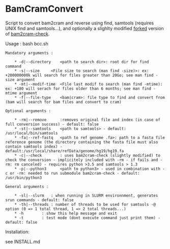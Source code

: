 # BamCramConvert
Script to convert bam2cram and reverse using find, samtools (requires UNIX find and samtools...), and optionally a slighlty modified [forked](https://github.com/beboche/bam2cram-check) version of [bam2cram-check](https://github.com/wtsi-hgi/bam2cram-check).

Usage : bash bcc.sh

	Mandatory arguments :
  
		* -d|--directory	<path to search dir>: root dir for find command    
		* -s|--size		<File size to search (man find -size)>: ex: +200000000k will search for files greater than 20Go; see man find -size argument    
		* -mt|--modif-time	<File last modif to search (man find -mtime): ex: +180 will serach for files older than 6 months; see man find -mtime argument    
		* -f|--file-type	<bam|cram>: file type to find and convert from (bam will search for bam files and convert to cram)
    
	Optional arguments :
  
		* -rm|--remove		:removes original file and index (in case of full conversion success) - default: false
		* -st|--samtools	<path to samtools> - default: /usr/local/bin/samtools
		* -fa|--ref-fastq	<path to ref genome .fa>: path to a fasta file reference genome (the directory containing the fasta file must also contain samtools index) - default:/usr/local/share/refData/genome/hg19/hg19.fa
		* -c|--check		: uses bam2cram-check (slightly modified) to check the conversion - implicitely included with -rm - if fails and -rm: rm canceled) - requires python >3.5 and samtools > 1.3
		* -p|--python3		<path to python3> - used in combination with -c or -rm: needed to run submodule bam2cram-check - default: /usr/bin/python3
    
	General arguments :
  
		* -sl|--slurm   : when running in SLURM environnment, generates srun commands - default: false
		* -th|--threads : number of threads to be used for samtools -@ option (0 => 1 total thread, 1 => 2 total threads...)
		* -h		: show this help message and exit
		* -t		: test mode (dont execute command just print them) - default: false

Installation:

see INSTALL.md
